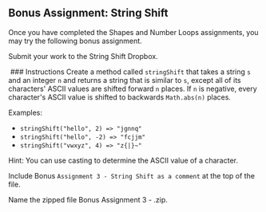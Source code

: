 ## Bonus Assignment: String Shift

Once you have completed the Shapes and Number Loops assignments, you may try the following bonus assignment.

Submit your work to the String Shift Dropbox.

 ### Instructions
Create a method called `stringShift` that takes a string `s` and an integer `n` and returns a string that is similar to `s`, except all of its characters' ASCII values are shifted forward `n` places. If `n` is negative, every character's ASCII value is shifted to backwards `Math.abs(n)` places.

Examples:
* `stringShift("hello", 2) => "jgnnq"`
* `stringShift("hello", -2) => "fcjjm"`
* `stringShift("vwxyz", 4) => "z{|}~"`

Hint: You can use casting to determine the ASCII value of a character.

Include Bonus `Assignment 3 - String Shift as a comment` at the top of the file. 

Name the zipped file Bonus Assignment 3 - <insert your name here>.zip.
